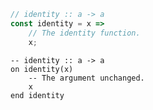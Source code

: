 ```javascript
// identity :: a -> a
const identity = x =>
    // The identity function.
    x;
```


```applescript
-- identity :: a -> a
on identity(x)
    -- The argument unchanged.
    x
end identity
```